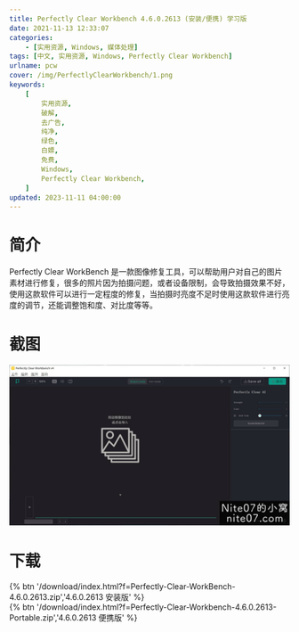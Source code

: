 ```yaml
---
title: Perfectly Clear Workbench 4.6.0.2613 (安装/便携) 学习版
date: 2021-11-13 12:33:07
categories:
    - [实用资源, Windows, 媒体处理]
tags: [中文, 实用资源, Windows, Perfectly Clear Workbench]
urlname: pcw
cover: /img/PerfectlyClearWorkbench/1.png
keywords:
    [
        实用资源,
        破解,
        去广告,
        纯净,
        绿色,
        白嫖,
        免费,
        Windows,
        Perfectly Clear Workbench,
    ]
updated: 2023-11-11 04:00:00
---
```


# 简介

Perfectly Clear WorkBench 是一款图像修复工具，可以帮助用户对自己的图片素材进行修复，很多的照片因为拍摄问题，或者设备限制，会导致拍摄效果不好，使用这款软件可以进行一定程度的修复，当拍摄时亮度不足时使用这款软件进行亮度的调节，还能调整饱和度、对比度等等。

# 截图

![](/img/PerfectlyClearWorkbench/2.jpg)

# 下载

{% btn '/download/index.html?f=Perfectly-Clear-WorkBench-4.6.0.2613.zip','4.6.0.2613 安装版' %}
<br>
{% btn '/download/index.html?f=Perfectly-Clear-Workbench-4.6.0.2613-Portable.zip','4.6.0.2613 便携版' %}
